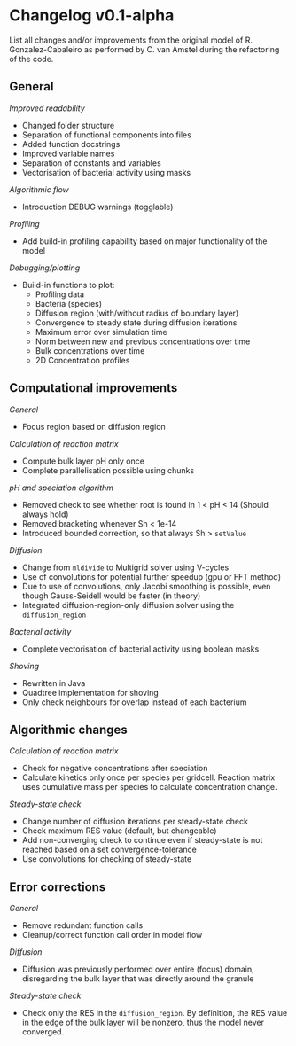 # Changelog v0.1-alpha
List all changes and/or improvements from the original model of R. Gonzalez-Cabaleiro as performed by C. van Amstel during the refactoring of the code.


## General
*Improved readability*
- Changed folder structure
- Separation of functional components into files
- Added function docstrings
- Improved variable names
- Separation of constants and variables
- Vectorisation of bacterial activity using masks

*Algorithmic flow*
- Introduction DEBUG warnings (togglable)

*Profiling*
- Add build-in profiling capability based on major functionality of the model

*Debugging/plotting*
- Build-in functions to plot:
    - Profiling data
    - Bacteria (species)
    - Diffusion region (with/without radius of boundary layer)
    - Convergence to steady state during diffusion iterations
    - Maximum error over simulation time
    - Norm between new and previous concentrations over time
    - Bulk concentrations over time
    - 2D Concentration profiles


## Computational improvements
*General*
- Focus region based on diffusion region

*Calculation of reaction matrix*
- Compute bulk layer pH only once
- Complete parallelisation possible using chunks

*pH and speciation algorithm*
- Removed check to see whether root is found in 1 < pH < 14 (Should always hold)
- Removed bracketing whenever Sh < 1e-14
- Introduced bounded correction, so that always Sh > `setValue`

*Diffusion*
- Change from `mldivide` to Multigrid solver using V-cycles
- Use of convolutions for potential further speedup (gpu or FFT method)
- Due to use of convolutions, only Jacobi smoothing is possible, even though Gauss-Seidell would be faster (in theory)
- Integrated diffusion-region-only diffusion solver using the `diffusion_region`

*Bacterial activity*
- Complete vectorisation of bacterial activity using boolean masks

*Shoving*
- Rewritten in Java
- Quadtree implementation for shoving
- Only check neighbours for overlap instead of each bacterium


## Algorithmic changes
*Calculation of reaction matrix*
- Check for negative concentrations after speciation
- Calculate kinetics only once per species per gridcell. Reaction matrix uses cumulative mass per species to calculate concentration change.

*Steady-state check*
- Change number of diffusion iterations per steady-state check
- Check maximum RES value (default, but changeable)
- Add non-converging check to continue even if steady-state is not reached based on a set convergence-tolerance
- Use convolutions for checking of steady-state


## Error corrections
*General*
- Remove redundant function calls
- Cleanup/correct function call order in model flow

*Diffusion*
- Diffusion was previously performed over entire (focus) domain, disregarding the bulk layer that was directly around the granule

*Steady-state check*
- Check only the RES in the `diffusion_region`. By definition, the RES value in the edge of the bulk layer will be nonzero, thus the model never converged.
